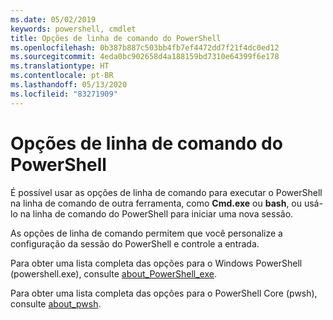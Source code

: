 ```yaml
---
ms.date: 05/02/2019
keywords: powershell, cmdlet
title: Opções de linha de comando do PowerShell
ms.openlocfilehash: 0b387b887c503bb4fb7ef4472dd7f21f4dc0ed12
ms.sourcegitcommit: 4eda0bc902658d4a188159bd7310e64399f6e178
ms.translationtype: HT
ms.contentlocale: pt-BR
ms.lasthandoff: 05/13/2020
ms.locfileid: "83271909"
---
```

# <a name="powershell-command-line-options"></a>Opções de linha de comando do PowerShell

É possível usar as opções de linha de comando para executar o PowerShell na linha de comando de outra ferramenta, como **Cmd.exe** ou **bash**, ou usá-lo na linha de comando do PowerShell para iniciar uma nova sessão.

As opções de linha de comando permitem que você personalize a configuração da sessão do PowerShell e controle a entrada.

Para obter uma lista completa das opções para o Windows PowerShell (powershell.exe), consulte [about_PowerShell_exe](/powershell/module/Microsoft.PowerShell.Core/About/about_PowerShell_exe?view=powershell-5.1).

Para obter uma lista completa das opções para o PowerShell Core (pwsh), consulte [about_pwsh](/powershell/module/Microsoft.PowerShell.Core/About/about_pwsh).